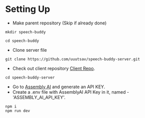 
# Setting Up

- Make parent repository (Skip if already done)
```
mkdir speech-buddy
```
```
cd speech-buddy
```
- Clone server file
```
git clone https://github.com/uuutsav/speech-buddy-server.git
```
- Check out client repository
 [Client Repo](https://github.com/uuutsav/speech-buddy-client).


```
cd speech-buddy-server
```

- Go to [Assembly AI](https://www.assemblyai.com/) and generate an API KEY.
- Create a .env file with AssemblyAI API Key in it, named - 'ASSEMBLY_AI_API_KEY'.

```
npm i
npm run dev
```
